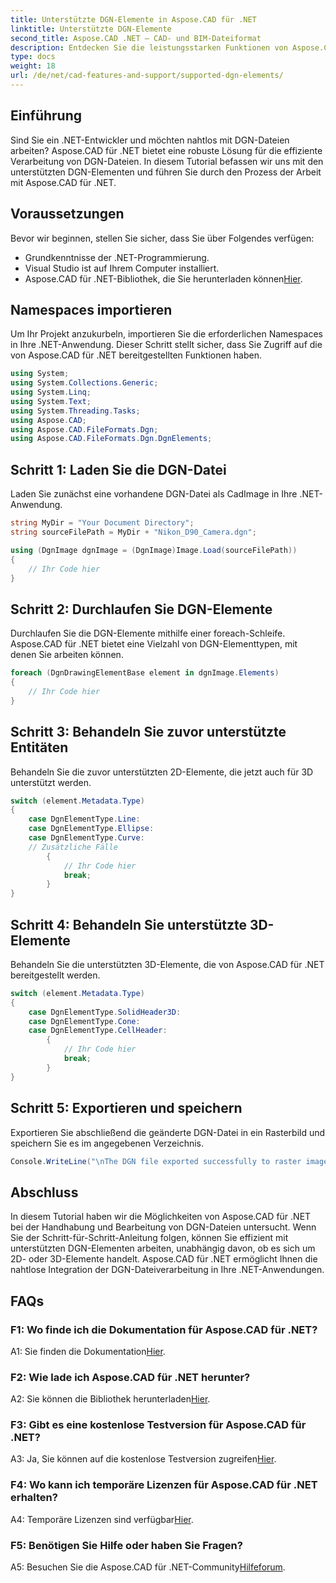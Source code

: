 ```yaml
---
title: Unterstützte DGN-Elemente in Aspose.CAD für .NET
linktitle: Unterstützte DGN-Elemente
second_title: Aspose.CAD .NET – CAD- und BIM-Dateiformat
description: Entdecken Sie die leistungsstarken Funktionen von Aspose.CAD für .NET für die Verarbeitung von DGN-Dateien. Befolgen Sie unsere Schritt-für-Schritt-Anleitung, um nahtlos mit 2D- und 3D-Elementen zu arbeiten.
type: docs
weight: 18
url: /de/net/cad-features-and-support/supported-dgn-elements/
---
```

## Einführung

Sind Sie ein .NET-Entwickler und möchten nahtlos mit DGN-Dateien arbeiten? Aspose.CAD für .NET bietet eine robuste Lösung für die effiziente Verarbeitung von DGN-Dateien. In diesem Tutorial befassen wir uns mit den unterstützten DGN-Elementen und führen Sie durch den Prozess der Arbeit mit Aspose.CAD für .NET.

## Voraussetzungen

Bevor wir beginnen, stellen Sie sicher, dass Sie über Folgendes verfügen:

- Grundkenntnisse der .NET-Programmierung.
- Visual Studio ist auf Ihrem Computer installiert.
-  Aspose.CAD für .NET-Bibliothek, die Sie herunterladen können[Hier](https://releases.aspose.com/cad/net/).

## Namespaces importieren

Um Ihr Projekt anzukurbeln, importieren Sie die erforderlichen Namespaces in Ihre .NET-Anwendung. Dieser Schritt stellt sicher, dass Sie Zugriff auf die von Aspose.CAD für .NET bereitgestellten Funktionen haben.

```csharp
using System;
using System.Collections.Generic;
using System.Linq;
using System.Text;
using System.Threading.Tasks;
using Aspose.CAD;
using Aspose.CAD.FileFormats.Dgn;
using Aspose.CAD.FileFormats.Dgn.DgnElements;
```

## Schritt 1: Laden Sie die DGN-Datei

Laden Sie zunächst eine vorhandene DGN-Datei als CadImage in Ihre .NET-Anwendung.

```csharp
string MyDir = "Your Document Directory";
string sourceFilePath = MyDir + "Nikon_D90_Camera.dgn";

using (DgnImage dgnImage = (DgnImage)Image.Load(sourceFilePath))
{
    // Ihr Code hier
}
```

## Schritt 2: Durchlaufen Sie DGN-Elemente

Durchlaufen Sie die DGN-Elemente mithilfe einer foreach-Schleife. Aspose.CAD für .NET bietet eine Vielzahl von DGN-Elementtypen, mit denen Sie arbeiten können.

```csharp
foreach (DgnDrawingElementBase element in dgnImage.Elements)
{
    // Ihr Code hier
}
```

## Schritt 3: Behandeln Sie zuvor unterstützte Entitäten

Behandeln Sie die zuvor unterstützten 2D-Elemente, die jetzt auch für 3D unterstützt werden.

```csharp
switch (element.Metadata.Type)
{
    case DgnElementType.Line:
    case DgnElementType.Ellipse:
    case DgnElementType.Curve:
    // Zusätzliche Fälle
        {
            // Ihr Code hier
            break;
        }
}
```

## Schritt 4: Behandeln Sie unterstützte 3D-Elemente

Behandeln Sie die unterstützten 3D-Elemente, die von Aspose.CAD für .NET bereitgestellt werden.

```csharp
switch (element.Metadata.Type)
{
    case DgnElementType.SolidHeader3D:
    case DgnElementType.Cone:
    case DgnElementType.CellHeader:
        {
            // Ihr Code hier
            break;
        }
}
```

## Schritt 5: Exportieren und speichern

Exportieren Sie abschließend die geänderte DGN-Datei in ein Rasterbild und speichern Sie es im angegebenen Verzeichnis.

```csharp
Console.WriteLine("\nThe DGN file exported successfully to raster image.\nFile saved at " + MyDir);
```

## Abschluss

In diesem Tutorial haben wir die Möglichkeiten von Aspose.CAD für .NET bei der Handhabung und Bearbeitung von DGN-Dateien untersucht. Wenn Sie der Schritt-für-Schritt-Anleitung folgen, können Sie effizient mit unterstützten DGN-Elementen arbeiten, unabhängig davon, ob es sich um 2D- oder 3D-Elemente handelt. Aspose.CAD für .NET ermöglicht Ihnen die nahtlose Integration der DGN-Dateiverarbeitung in Ihre .NET-Anwendungen.

## FAQs

### F1: Wo finde ich die Dokumentation für Aspose.CAD für .NET?

 A1: Sie finden die Dokumentation[Hier](https://reference.aspose.com/cad/net/).

### F2: Wie lade ich Aspose.CAD für .NET herunter?

 A2: Sie können die Bibliothek herunterladen[Hier](https://releases.aspose.com/cad/net/).

### F3: Gibt es eine kostenlose Testversion für Aspose.CAD für .NET?

 A3: Ja, Sie können auf die kostenlose Testversion zugreifen[Hier](https://releases.aspose.com/).

### F4: Wo kann ich temporäre Lizenzen für Aspose.CAD für .NET erhalten?

 A4: Temporäre Lizenzen sind verfügbar[Hier](https://purchase.aspose.com/temporary-license/).

### F5: Benötigen Sie Hilfe oder haben Sie Fragen?

 A5: Besuchen Sie die Aspose.CAD für .NET-Community[Hilfeforum](https://forum.aspose.com/c/cad/19).